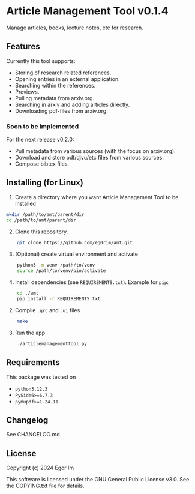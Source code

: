 # Article Management Tool v0.1.4

Manage articles, books, lecture notes, etc for research.

## Features

Currently this tool supports:
- Storing of research related references.
- Opening entries in an external application.
- Searching within the references.
- Previews.
- Pulling metadata from arxiv.org.
- Searching in arxiv and adding articles directly.
- Downloading pdf-files from arxiv.org.

### Soon to be implemented

For the next release v0.2.0:
- Pull metadata from various sources (with the focus on arxiv.org).
- Download and store pdf/djvu/etc files from various sources.
- Compose bibtex files.

## Installing (for Linux)

1. Create a directory where you want Article Management Tool to be installed
```bash
mkdir /path/to/amt/parent/dir
cd /path/to/amt/parent/dir
```
2. Clone this repository.
```bash
    git clone https://github.com/eg0rim/amt.git
```
3. (Optional) create virtual environment and activate 
```bash
    python3 -m venv /path/to/venv
    source /path/to/venv/bin/activate
```
4. Install dependencies (see `REQUIREMENTS.txt`). Example for `pip`: 
```bash
    cd ./amt
    pip install -r REQUIREMENTS.txt
```
2. Compile `.qrc` and `.ui` files
```bash 
    make
```
3. Run the app
```bash
    ./articlemanagementtool.py
```

## Requirements

This package was tested on 
- `python3.12.3`
- `PySide6>=6.7.3`
- `pymupdf>=1.24.11`

## Changelog

See CHANGELOG.md.

## License

Copyright (c) 2024 Egor Im

This software is licensed under the GNU General Public License v3.0. See the COPYING.txt file for details.
